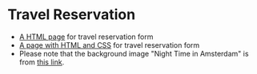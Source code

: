 # Travel Reservation 
- [A HTML page](travel_reservation.html) for travel reservation form
- [A page with HTML and CSS](travel_reservation_css.html) for travel reservation form
- Please note that the background image "Night Time in Amsterdam" is from [this link](https://wall.alphacoders.com/big.php?i=546894).